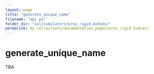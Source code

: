 ```yaml
---
layout: page
title: "generate_unique_name"
filename: "api.py"
folder_dir: "isl/simulators/prox_rigid_bodies/"
permalink: my_collections/documentation_pages/prox_rigid_bodies/
---
```

# generate_unique_name
TBA